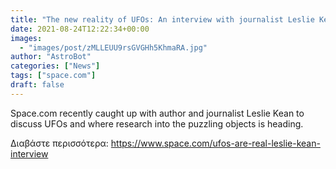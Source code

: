 ```yaml
---
title: "The new reality of UFOs: An interview with journalist Leslie Keane"
date: 2021-08-24T12:22:34+00:00
images:
  - "images/post/zMLLEUU9rsGVGHh5KhmaRA.jpg"
author: "AstroBot"
categories: ["News"]
tags: ["space.com"]
draft: false
---
```


Space.com recently caught up with author and journalist Leslie Kean to discuss UFOs and where research into the puzzling objects is heading. 

Διαβάστε περισσότερα: https://www.space.com/ufos-are-real-leslie-kean-interview
